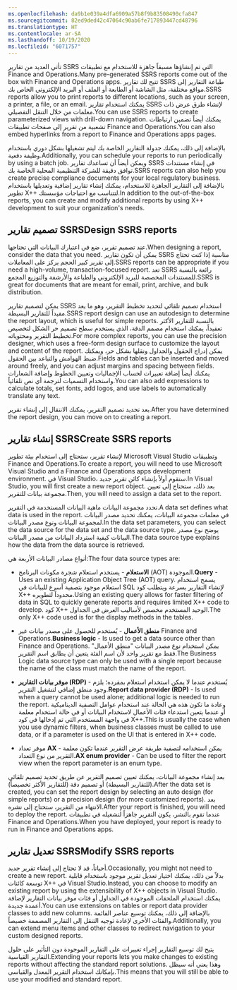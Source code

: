 ```yaml
---
ms.openlocfilehash: da9b1e039a4dfa6909a57b8f9b83508490cfa847
ms.sourcegitcommit: 82ed9ded42c47064c90ab6fe717893447cd48796
ms.translationtype: HT
ms.contentlocale: ar-SA
ms.lasthandoff: 10/19/2020
ms.locfileid: "6071757"
---
```

<span data-ttu-id="187ee-101">تأتي العديد من تقارير SSRS التي تم إنشاؤها مسبقاً جاهزة للاستخدام مع تطبيقات Finance and Operations.</span><span class="sxs-lookup"><span data-stu-id="187ee-101">Many pre-generated SSRS reports come out of the box with Finance and Operations apps.</span></span> <span data-ttu-id="187ee-102">تتيح لك تقارير SSRS طباعة التقارير إلى مواقع مختلفة، مثل الشاشة أو الطابعة أو الملف أو البريد الإلكتروني الخاص بك.</span><span class="sxs-lookup"><span data-stu-id="187ee-102">SSRS reports allow you to print reports to different locations, such as your screen, a printer, a file, or an email.</span></span> <span data-ttu-id="187ee-103">يمكنك استخدام تقارير SSRS لإنشاء طرق عرض ذات معلمات من خلال التنقل التفصيلي.</span><span class="sxs-lookup"><span data-stu-id="187ee-103">You can use SSRS reports to create parameterized views with drill-down navigation.</span></span> <span data-ttu-id="187ee-104">يمكنك أيضاً تضمين ارتباطات تشعبية من تقرير إلى صفحات تطبيقات Finance and Operations.</span><span class="sxs-lookup"><span data-stu-id="187ee-104">You can also embed hyperlinks from a report to Finance and Operations apps pages.</span></span> 

<span data-ttu-id="187ee-105">بالإضافة إلى ذلك، يمكنك جدولة التقارير الخاصة بك ليتم تشغيلها بشكل دوري باستخدام وظيفة دفعية.</span><span class="sxs-lookup"><span data-stu-id="187ee-105">Additionally, you can schedule your reports to run periodically by using a batch job.</span></span> <span data-ttu-id="187ee-106">ويمكن أيضاً أن تساعدك تقارير SSRS في إنشاء مستندات توافق دقيقة للشركة التنظيمية المحلية الخاصة بك.</span><span class="sxs-lookup"><span data-stu-id="187ee-106">SSRS reports can also help you create precise compliance documents for your local regulatory business.</span></span> <span data-ttu-id="187ee-107">بالإضافة إلى التقارير الجاهزة للاستخدام، يمكنك إنشاء تقارير إضافية وتعديلها باستخدام تطوير X++‎ لتتناسب مع احتياجات مؤسستك.</span><span class="sxs-lookup"><span data-stu-id="187ee-107">In addition to the out-of-the-box reports, you can create and modify additional reports by using X++ development to suit your organization's needs.</span></span> 


## <a name="design-ssrs-reports"></a><span data-ttu-id="187ee-108">تصميم تقارير SSRS</span><span class="sxs-lookup"><span data-stu-id="187ee-108">Design SSRS reports</span></span>  


<span data-ttu-id="187ee-109">عند تصميم تقرير، ضع في اعتبارك البيانات التي تحتاجها.</span><span class="sxs-lookup"><span data-stu-id="187ee-109">When designing a report, consider the data that you need.</span></span> <span data-ttu-id="187ee-110">يمكن أن تكون تقارير SSRS مناسبة إذا كنت تحتاج إلى تقرير كبير الحجم يركز على المعاملات.</span><span class="sxs-lookup"><span data-stu-id="187ee-110">SSRS reports can be appropriate if you need a high-volume, transaction-focused report.</span></span> <span data-ttu-id="187ee-111">تعد SSRS رائعة بالنسبة للمستندات المخصصة للبريد الإلكتروني والطباعة والأرشفة والتوزيع المجمع.</span><span class="sxs-lookup"><span data-stu-id="187ee-111">SSRS is great for documents that are meant for email, print, archive, and bulk distribution.</span></span>

<span data-ttu-id="187ee-112">يمكن لتصميم تقارير SSRS استخدام تصميم تلقائي لتحديد تخطيط التقرير، وهو ما يعد مفيداً للتقارير البسيطة.</span><span class="sxs-lookup"><span data-stu-id="187ee-112">SSRS report design can use an autodesign to determine the report layout, which is useful for simple reports.</span></span> <span data-ttu-id="187ee-113">بالنسبة للتقارير الأكثر تعقيداً، يمكنك استخدام مصمم الدقة، الذي يستخدم سطح تصميم حر الشكل لتخصيص تخطيط التقرير ومحتوياته.</span><span class="sxs-lookup"><span data-stu-id="187ee-113">For more complex reports, you can use the precision designer, which uses a free-form design surface to customize the layout and content of the report.</span></span> <span data-ttu-id="187ee-114">يمكن إدراج الحقول والجداول ونقلها بشكل حر، ويمكنك ضبط الهوامش والتباعد بين الحقول.</span><span class="sxs-lookup"><span data-stu-id="187ee-114">Fields and tables can be inserted and moved around freely, and you can adjust margins and spacing between fields.</span></span> <span data-ttu-id="187ee-115">يمكنك أيضاً إضافة تعبيرات لحساب الإجماليات وتعيين الخطوط وإضافة الشعارات واستخدام التسميات لترجمة أي نص تلقائياً.</span><span class="sxs-lookup"><span data-stu-id="187ee-115">You can also add expressions to calculate totals, set fonts, add logos, and use labels to automatically translate any text.</span></span>

<span data-ttu-id="187ee-116">بعد تحديد تصميم التقرير، يمكنك الانتقال إلى إنشاء تقرير.</span><span class="sxs-lookup"><span data-stu-id="187ee-116">After you have determined the report design, you can move on to creating a report.</span></span>

## <a name="create-ssrs-reports"></a><span data-ttu-id="187ee-117">إنشاء تقارير SSRS</span><span class="sxs-lookup"><span data-stu-id="187ee-117">Create SSRS reports</span></span>  


<span data-ttu-id="187ee-118">لإنشاء تقرير، ستحتاج إلى استخدام بيئة تطوير Microsoft Visual Studio وتطبيقات Finance and Operations.</span><span class="sxs-lookup"><span data-stu-id="187ee-118">To create a report, you will need to use Microsoft Visual Studio and a Finance and Operations apps development environment.</span></span> <span data-ttu-id="187ee-119">في Visual Studio، ستقوم أولاً بإنشاء كائن تقرير جديد.</span><span class="sxs-lookup"><span data-stu-id="187ee-119">In Visual Studio, you will first create a new report object.</span></span> <span data-ttu-id="187ee-120">بعد ذلك، ستحتاج إلى تعيين مجموعة بيانات للتقرير.</span><span class="sxs-lookup"><span data-stu-id="187ee-120">Then, you will need to assign a data set to the report.</span></span>

<span data-ttu-id="187ee-121">تحدد مجموعة البيانات ماهية البيانات المستخدمة في التقرير.</span><span class="sxs-lookup"><span data-stu-id="187ee-121">A data set defines what data is used in the report.</span></span> <span data-ttu-id="187ee-122">في معلمات مجموعة البيانات، يمكنك تحديد مصدر البيانات لمجموعة البيانات ونوع مصدر البيانات.</span><span class="sxs-lookup"><span data-stu-id="187ee-122">In the data set parameters, you can select the data source for the data set and the data source type.</span></span> <span data-ttu-id="187ee-123">يوضح نوع مصدر البيانات كيفية استرداد البيانات من مصدر البيانات.</span><span class="sxs-lookup"><span data-stu-id="187ee-123">The data source type explains how the data from the data source is retrieved.</span></span> 

<span data-ttu-id="187ee-124">أنواع مصادر البيانات الأربعة هي:</span><span class="sxs-lookup"><span data-stu-id="187ee-124">The four data source types are:</span></span> 

-   <span data-ttu-id="187ee-125">**الاستعلام** - يستخدم استعلام شجرة مكونات البرنامج (AOT) الموجودة.</span><span class="sxs-lookup"><span data-stu-id="187ee-125">**Query** - Uses an existing Application Object Tree (AOT) query.</span></span> <span data-ttu-id="187ee-126">يسمح استخدام استعلام موجود بتصفية أسرع للبيانات في SQL لإنشاء التقارير بسرعة ويتطلب كود X++‎ محدوداً لتطويره.</span><span class="sxs-lookup"><span data-stu-id="187ee-126">Using an existing query allows for faster filtering of data in SQL to quickly generate reports and requires limited X++ code to  develop.</span></span> <span data-ttu-id="187ee-127">كود X++‎ الوحيد المستخدم مخصص لأساليب العرض في الجداول.</span><span class="sxs-lookup"><span data-stu-id="187ee-127">The only X++ code used is for the display methods in the tables.</span></span>

-   <span data-ttu-id="187ee-128">**منطق الأعمال** - يُستخدم للحصول على مصدر بيانات غير Finance and Operations.</span><span class="sxs-lookup"><span data-stu-id="187ee-128">**Business logic** - Is used to get a data source other than Finance and Operations.</span></span> <span data-ttu-id="187ee-129">يمكن استخدام نوع مصدر البيانات "منطق الأعمال" فقط مع تقرير واحد لأن اسم الفئة يتعين أن يطابق اسم التقرير.</span><span class="sxs-lookup"><span data-stu-id="187ee-129">The Business Logic data source type can only be used with a single report because the name of the class must match the name of the report.</span></span>

-   <span data-ttu-id="187ee-130">**موفر بيانات التقارير (RDP)** - يُستخدم عندما لا يمكن استخدام استعلام بمفرده؛ يلزم وجود منطق إضافي لتشغيل التقرير.</span><span class="sxs-lookup"><span data-stu-id="187ee-130">**Report data provider (RDP)** - Is used when a query cannot be used alone; additional logic is needed to run the report.</span></span> <span data-ttu-id="187ee-131">وعادة ما تكون هذه هي الحالة عند استخدام عوامل التصفية الديناميكية أو عندما يتعين استدعاء فئات الأعمال لاستخدام البيانات أو في حالة استخدام معلمة في واجهة المستخدم التي تم إدخالها في كود X++‎.</span><span class="sxs-lookup"><span data-stu-id="187ee-131">This is usually the case when you use dynamic filters, when business classes must be called to use data, or if a parameter is used on the UI that is entered in X++ code.</span></span>

-   <span data-ttu-id="187ee-132">موفر تعداد **AX** - يمكن استخدامه لتصفية طريقة عرض التقرير عندما تكون معلمة التقرير من نوع التعداد.</span><span class="sxs-lookup"><span data-stu-id="187ee-132">**AX enum provider** - Can be used to filter the report view when the report parameter is an enum type.</span></span>

<span data-ttu-id="187ee-133">بعد إنشاء مجموعة البيانات، يمكنك تعيين تصميم التقرير عن طريق تحديد تصميم تلقائي (للتقارير البسيطة) أو تصميم دقة (للتقارير الأكثر تخصيصاً).</span><span class="sxs-lookup"><span data-stu-id="187ee-133">After the data set is created, you can set the report design by selecting an auto design (for simple reports) or a precision design (for more customized reports).</span></span> <span data-ttu-id="187ee-134">بعد الانتهاء من التقرير، ستحتاج إلى نشره.</span><span class="sxs-lookup"><span data-stu-id="187ee-134">After your report is finished, you will need to deploy the report.</span></span> <span data-ttu-id="187ee-135">عندما تقوم بالنشر، يكون التقرير جاهزاً لتشغيله في تطبيقات Finance and Operations.</span><span class="sxs-lookup"><span data-stu-id="187ee-135">When you have deployed, your report is ready to run in Finance and Operations apps.</span></span>

## <a name="modify-ssrs-reports"></a><span data-ttu-id="187ee-136">تعديل تقارير SSRS</span><span class="sxs-lookup"><span data-stu-id="187ee-136">Modify SSRS reports</span></span>  


<span data-ttu-id="187ee-137">أحياناً، قد لا تحتاج إلى إنشاء تقرير جديد.</span><span class="sxs-lookup"><span data-stu-id="187ee-137">Occasionally, you might not need to create a new report.</span></span> <span data-ttu-id="187ee-138">بدلاً من ذلك، يمكنك اختيار تعديل تقرير موجود باستخدام قابلية توسعة كائنات X++‎ في Visual Studio.</span><span class="sxs-lookup"><span data-stu-id="187ee-138">Instead, you can choose to modify an existing report by using the extensibility of X++ objects in Visual Studio.</span></span> <span data-ttu-id="187ee-139">يمكنك استخدام الملحقات الموجودة في الجداول أو فئات موفر بيانات التقارير لإضافة أعمدة جديدة.</span><span class="sxs-lookup"><span data-stu-id="187ee-139">You can use extensions on tables or report data provider classes to add new columns.</span></span> <span data-ttu-id="187ee-140">بالإضافة إلى ذلك، يمكنك توسيع عناصر القائمة والفئات الأخرى لإعادة توجيه التنقل إلى التقارير المصممة خصيصاً.</span><span class="sxs-lookup"><span data-stu-id="187ee-140">Additionally, you can extend menu items and other classes to redirect navigation to your custom designed reports.</span></span>

<span data-ttu-id="187ee-141">يتيح لك توسيع التقارير إجراء تغييرات على التقارير الموجودة دون التأثير على حلول التقارير القياسية.</span><span class="sxs-lookup"><span data-stu-id="187ee-141">Extending your reports lets you make changes to existing reports without affecting the standard report solutions.</span></span> <span data-ttu-id="187ee-142">وهذا يعني أنه سيظل بإمكانك استخدام التقرير المعدل والقياسي.</span><span class="sxs-lookup"><span data-stu-id="187ee-142">This means that you will still be able to use your modified and standard report.</span></span>

